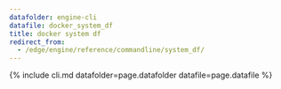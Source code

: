 ```yaml
---
datafolder: engine-cli
datafile: docker_system_df
title: docker system df
redirect_from:
  - /edge/engine/reference/commandline/system_df/
---
```

<!--
This page is automatically generated from Docker's source code. If you want to
suggest a change to the text that appears here, open a ticket or pull request
in the source repository on GitHub:

https://github.com/docker/cli
-->

{% include cli.md datafolder=page.datafolder datafile=page.datafile %}
